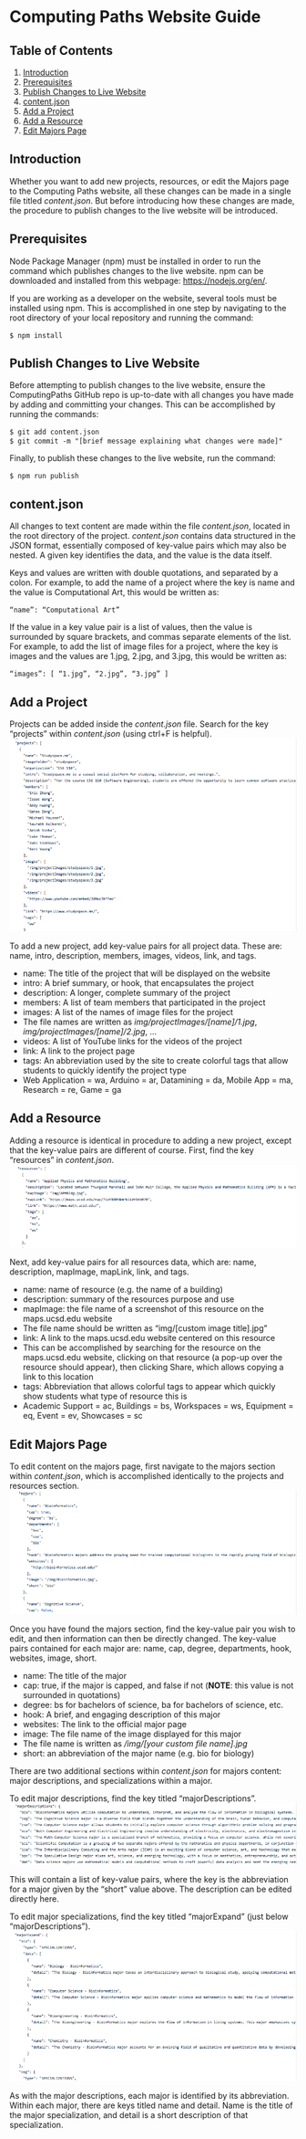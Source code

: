 # Computing Paths Website Guide

## Table of Contents
1. [Introduction](README.md/#introduction)
2. [Prerequisites](README.md/#prerequisites)
3. [Publish Changes to Live Website](README.md/#publish-changes-to-live-website)
4. [content.json](README.md/#contentjson)
5. [Add a Project](README.md/#add-a-project)
6. [Add a Resource](README.md/#add-a-resource)
7. [Edit Majors Page](README.md/#edit-majors-page)


## Introduction
Whether you want to add new projects, resources, or edit the Majors page to the Computing Paths website, all these changes can be made in a single file titled *content.json*. But before introducing how these changes are made, the procedure to publish changes to the live website will be introduced.


## Prerequisites
Node Package Manager (npm) must be installed in order to run the command which publishes changes to the live website. npm can be downloaded and installed from this webpage: https://nodejs.org/en/.

If you are working as a developer on the website, several tools must be installed using npm. This is accomplished in one step by navigating to the root directory of your local repository and running the command:
```
$ npm install
```


## Publish Changes to Live Website
Before attempting to publish changes to the live website, ensure the ComputingPaths GitHub repo is up-to-date with all changes you have made by adding and committing your changes. This can be accomplished by running the commands:
```
$ git add content.json
$ git commit -m "[brief message explaining what changes were made]"
```
Finally, to publish these changes to the live website, run the command:
```
$ npm run publish
```


## content.json
All changes to text content are made within the file *content.json*, located in the root directory of the project. *content.json* contains data structured in the JSON format, essentially composed of key-value pairs which may also be nested. A given key identifies the data, and the value is the data itself.


Keys and values are written with double quotations, and separated by a colon. For example, to add the name of a project where the key is name and the value is Computational Art, this would be written as:
```
“name”: “Computational Art”
```

If the value in a key value pair is a list of values, then the value is surrounded by square brackets, and commas separate elements of the list. For example, to add the list of image files for a project, where the key is images and the values are 1.jpg, 2.jpg, and 3.jpg, this would be written as:
```
“images”: [ “1.jpg”, “2.jpg”, “3.jpg” ]
```


## Add a Project
Projects can be added inside the *content.json* file. Search for the key “projects” within *content.json* (using ctrl+F is helpful).
![Projects](https://github.com/ComputingPaths/ComputingPaths/blob/master/readmeImages/projects.png)

To add a new project, add key-value pairs for all project data. These are: name, intro, description, members, images, videos, link, and tags.

-	name: The title of the project that will be displayed on the website
-	intro: A brief summary, or hook, that encapsulates the project
-	description: A longer, complete summary of the project
-	members: A list of team members that participated in the project
-	images: A list of the names of image files for the project
  -	The file names are written as *img/projectImages/[name]/1.jpg*, *img/projectImages/[name]/2.jpg*, …
-	videos: A list of YouTube links for the videos of the project
-	link: A link to the project page
-	tags: An abbreviation used by the site to create colorful tags that allow students to quickly identify the project type
  -	Web Application = wa, Arduino = ar, Datamining = da, Mobile App = ma, Research = re, Game = ga


## Add a Resource
Adding a resource is identical in procedure to adding a new project, except that the key-value pairs are different of course. First, find the key “resources” in *content.json*.
![Resources](https://github.com/ComputingPaths/ComputingPaths/blob/master/readmeImages/resources.png)

Next, add key-value pairs for all resources data, which are: name, description, mapImage, mapLink, link, and tags.

-	name: name of resource (e.g. the name of a building)
-	description: summary of the resources purpose and use
-	mapImage: the file name of a screenshot of this resource on the maps.ucsd.edu website
  -	The file name should be written as “img/[custom image title].jpg”
-	link: A link to the maps.ucsd.edu website centered on this resource
  -	This can be accomplished by searching for the resource on the maps.ucsd.edu website, clicking on that resource (a pop-up over the resource should appear), then clicking Share, which allows copying a link to this location
-	tags: Abbreviation that allows colorful tags to appear which quickly show students what type of resource this is
  -	Academic Support = ac, Buildings = bs, Workspaces = ws, Equipment = eq, Event = ev, Showcases = sc


## Edit Majors Page
To edit content on the majors page, first navigate to the majors section within *content.json*, which is accomplished identically to the projects and resources section.
![Majors](https://github.com/ComputingPaths/ComputingPaths/blob/master/readmeImages/majors.png)

Once you have found the majors section, find the key-value pair you wish to edit, and then information can then be directly changed. The key-value pairs contained for each major are: name, cap, degree, departments, hook, websites, image, short.

-	name: The title of the major
-	cap: true, if the major is capped, and false if not (**NOTE**: this value is not surrounded in quotations)
-	degree: bs for bachelors of science, ba for bachelors of science, etc.
-	hook: A brief, and engaging description of this major
-	websites: The link to the official major page
-	image: The file name of the image displayed for this major
  -	The file name is written as */img/[your custom file name].jpg*
-	short: an abbreviation of the major name (e.g. bio for biology)

There are two additional sections within *content.json* for majors content: major descriptions, and specializations within a major.

To edit major descriptions, find the key titled “majorDescriptions”.
![Major Descriptions](https://github.com/ComputingPaths/ComputingPaths/blob/master/readmeImages/majordescriptions.png)

This will contain a list of key-value pairs, where the key is the abbreviation for a major given by the “short” value above. The description can be edited directly here.

To edit major specializations, find the key titled “majorExpand” (just below “majorDescriptions”).
![Major Specializations](https://github.com/ComputingPaths/ComputingPaths/blob/master/readmeImages/majorexpand.png)

As with the major descriptions, each major is identified by its abbreviation. Within each major, there are keys titled name and detail. Name is the title of the major specialization, and detail is a short description of that specialization.
